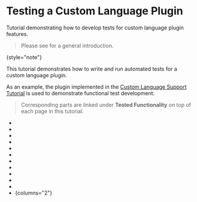 <!-- Copyright 2000-2024 JetBrains s.r.o. and contributors. Use of this source code is governed by the Apache 2.0 license. -->

# Testing a Custom Language Plugin

<link-summary>Tutorial demonstrating how to develop tests for custom language plugin features.</link-summary>

> Please see [](testing_plugins.md) for a general introduction.
>
{style="note"}

This tutorial demonstrates how to write and run automated tests for a custom language plugin.

As an example, the plugin implemented in the [Custom Language Support Tutorial](custom_language_support_tutorial.md) is used to demonstrate functional test development.

> Corresponding parts are linked under **Tested Functionality** on top of each page in this tutorial.
>

* [](tests_prerequisites.md)
* [](folding_test.md)
* [](parsing_test.md)
* [](find_usages_test.md)
* [](completion_test.md)
* [](commenter_test.md)
* [](annotator_test.md)
* [](reference_test.md)
* [](formatter_test.md)
* [](documentation_test.md)
* [](rename_test.md)
* {columns="2"}

<seealso style="cards">
    <category ref="related">
    <a href="testing_plugins.md"/>
    </category>
</seealso>
